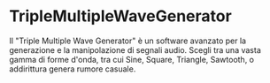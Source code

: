 # TripleMultipleWaveGenerator
Il "Triple Multiple Wave Generator" è un software avanzato per la generazione e la manipolazione di segnali audio.  Scegli tra una vasta gamma di forme d'onda, tra cui Sine, Square, Triangle, Sawtooth, o addirittura genera rumore casuale.
